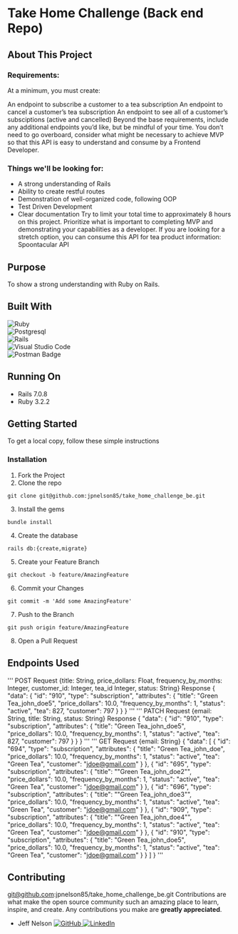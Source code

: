 
# Take Home Challenge (Back end Repo)



## About This Project
### Requirements:
At a minimum, you must create:

An endpoint to subscribe a customer to a tea subscription
An endpoint to cancel a customer’s tea subscription
An endpoint to see all of a customer’s subsciptions (active and cancelled)
Beyond the base requirements, include any additional endpoints you’d like, but be mindful of your time. You don’t need to go overboard, consider what might be necessary to achieve MVP so that this API is easy to understand and consume by a Frontend Developer.

### Things we'll be looking for:
- A strong understanding of Rails
- Ability to create restful routes
- Demonstration of well-organized code, following OOP
- Test Driven Development
- Clear documentation
Try to limit your total time to approximately 8 hours on this project. Prioritize what is important to completing MVP and demonstrating your capabilities as a developer. If you are looking for a stretch option, you can consume this API for tea product information: Spoontacular API
                    
## Purpose

To show a strong understanding with Ruby on Rails.

## Built With
![Ruby](https://img.shields.io/badge/ruby-%23CC342D.svg?style=for-the-badge&logo=ruby&logoColor=white)</br>
![Postgresql](https://img.shields.io/badge/PostgreSQL-316192?style=for-the-badge&logo=postgresql&logoColor=white)</br>
![Rails](https://img.shields.io/badge/rails-%23CC0000.svg?style=for-the-badge&logo=ruby-on-rails&logoColor=white)</br>
![Visual Studio Code](https://img.shields.io/badge/Visual%20Studio%20Code-0078d7.svg?style=for-the-badge&logo=visual-studio-code&logoColor=white)</br>
![Postman Badge](https://img.shields.io/badge/Postman-FF6C37?logo=postman&logoColor=fff&style=for-the-badge)</br>


## Running On
  - Rails 7.0.8
  - Ruby 3.2.2

## <b>Getting Started</b>

To get a local copy, follow these simple instructions

### <b>Installation</b>

1. Fork the Project
2. Clone the repo 
``` 
git clone git@github.com:jpnelson85/take_home_challenge_be.git
```
3. Install the gems
```
bundle install
```
4. Create the database
```
rails db:{create,migrate}
```
5. Create your Feature Branch 
```
git checkout -b feature/AmazingFeature
```
6. Commit your Changes 
```
git commit -m 'Add some AmazingFeature' 
```
7. Push to the Branch 
```
git push origin feature/AmazingFeature
```
8. Open a Pull Request

## Endpoints Used
'''
POST Request {title: String, price_dollars: Float, frequency_by_months: Integer, customer_id: Integer, tea_id Integer, status: String}
Response {
    "data": {
        "id": "910",
        "type": "subscription",
        "attributes": {
            "title": "Green Tea_john_doe5",
            "price_dollars": 10.0,
            "frequency_by_months": 1,
            "status": "active",
            "tea": 827,
            "customer": 797
        }
    }
}
'''
'''
PATCH Request {email: String, title: String, status: String}
Response {
    "data": {
        "id": "910",
        "type": "subscription",
        "attributes": {
            "title": "Green Tea_john_doe5",
            "price_dollars": 10.0,
            "frequency_by_months": 1,
            "status": "active",
            "tea": 827,
            "customer": 797
        }
    }
}
'''
'''
GET Request {email: String}
{
    "data": [
        {
            "id": "694",
            "type": "subscription",
            "attributes": {
                "title": "Green Tea_john_doe",
                "price_dollars": 10.0,
                "frequency_by_months": 1,
                "status": "active",
                "tea": "Green Tea",
                "customer": "jdoe@gmail.com"
            }
        },
        {
            "id": "695",
            "type": "subscription",
            "attributes": {
                "title": "\"Green Tea_john_doe2\"",
                "price_dollars": 10.0,
                "frequency_by_months": 1,
                "status": "active",
                "tea": "Green Tea",
                "customer": "jdoe@gmail.com"
            }
        },
        {
            "id": "696",
            "type": "subscription",
            "attributes": {
                "title": "\"Green Tea_john_doe3\"",
                "price_dollars": 10.0,
                "frequency_by_months": 1,
                "status": "active",
                "tea": "Green Tea",
                "customer": "jdoe@gmail.com"
            }
        },
        {
            "id": "909",
            "type": "subscription",
            "attributes": {
                "title": "\"Green Tea_john_doe4\"",
                "price_dollars": 10.0,
                "frequency_by_months": 1,
                "status": "active",
                "tea": "Green Tea",
                "customer": "jdoe@gmail.com"
            }
        },
        {
            "id": "910",
            "type": "subscription",
            "attributes": {
                "title": "Green Tea_john_doe5",
                "price_dollars": 10.0,
                "frequency_by_months": 1,
                "status": "active",
                "tea": "Green Tea",
                "customer": "jdoe@gmail.com"
            }
        }
    ]
}
'''


## Contributing
git@github.com:jpnelson85/take_home_challenge_be.git
Contributions are what make the open source community such an amazing place to learn, inspire, and create. Any contributions you make are **greatly appreciated**.


- Jeff Nelson [![GitHub](https://img.shields.io/badge/GitHub-100000?style=for-the-badge&logo=github&logoColor=white) ](https://github.com/jpnelson85) [![LinkedIn](https://img.shields.io/badge/LinkedIn-0077B5?style=for-the-badge&logo=linkedin&logoColor=white) ](https://www.linkedin.com/in/jeff-nelson-307aba45/)
